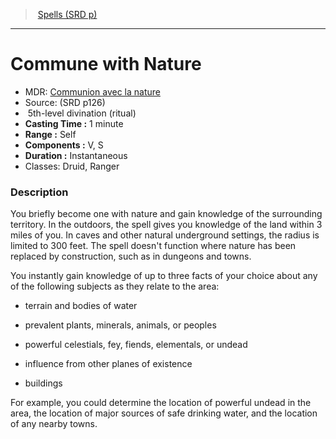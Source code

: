 ﻿---
!SpellItem
Family: SpellVO
Level: 5
Type: divination
Ritual: ritual
CastingTime: 1 minute
Range: Self
Components: V, S
Duration: Instantaneous
Classes: Druid, Ranger
Id: spells_vo.md#commune-with-nature
ParentLink: spells_vo.md#spells-srd-p
Name: Commune with Nature
ParentName: Spells (SRD p)
NameLevel: 1
AltName: '[Communion avec la nature](hd_spells_communion_avec_la_nature.md)'
Source: (SRD p126)
Attributes: {}
AttributesDictionary: >+
  {}

---
> [Spells (SRD p)](srd_spells.md)

---

# Commune with Nature

- MDR: [Communion avec la nature](hd_spells_communion_avec_la_nature.md)
- Source: (SRD p126)
-  5th-level divination (ritual)
- **Casting Time :** 1 minute
- **Range :** Self
- **Components :** V, S
- **Duration :** Instantaneous
- Classes: Druid, Ranger

### Description

You briefly become one with nature and gain knowledge of the surrounding territory. In the outdoors, the spell gives you knowledge of the land within 3 miles of you. In caves and other natural underground settings, the radius is limited to 300 feet. The spell doesn't function where nature has been replaced by construction, such as in dungeons and towns.

You instantly gain knowledge of up to three facts of your choice about any of the following subjects as they relate to the area:

* terrain and bodies of water

* prevalent plants, minerals, animals, or peoples

* powerful celestials, fey, fiends, elementals, or undead

* influence from other planes of existence

* buildings

For example, you could determine the location of powerful undead in the area, the location of major sources of safe drinking water, and the location of any nearby towns.

